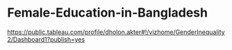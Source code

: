 # Female-Education-in-Bangladesh
https://public.tableau.com/profile/dholon.akter#!/vizhome/GenderInequality2/Dashboard1?publish=yes
